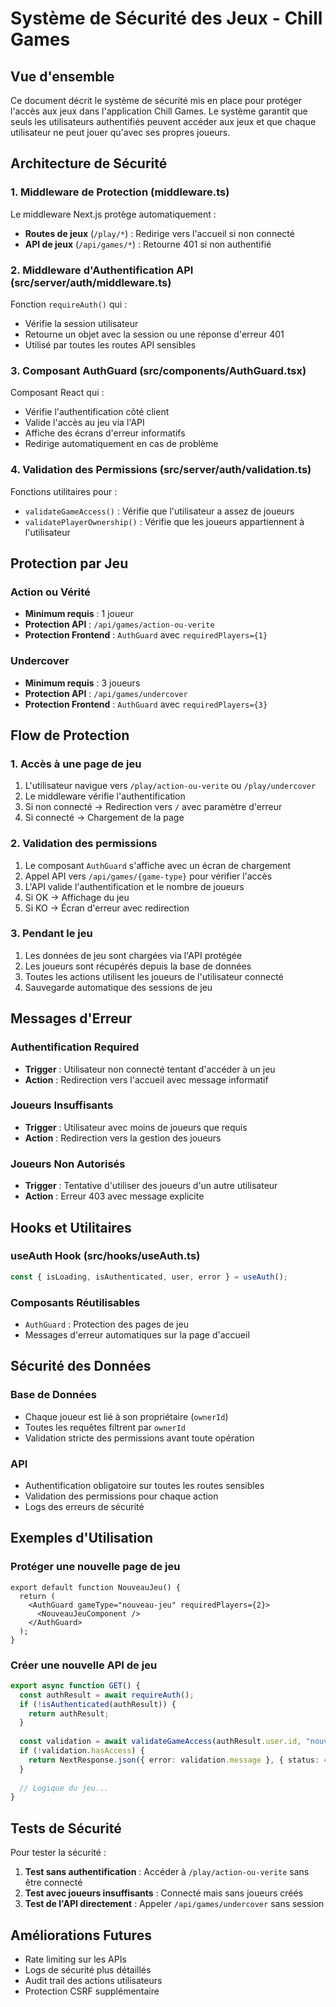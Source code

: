 # Système de Sécurité des Jeux - Chill Games

## Vue d'ensemble

Ce document décrit le système de sécurité mis en place pour protéger l'accès aux jeux dans l'application Chill Games. Le système garantit que seuls les utilisateurs authentifiés peuvent accéder aux jeux et que chaque utilisateur ne peut jouer qu'avec ses propres joueurs.

## Architecture de Sécurité

### 1. Middleware de Protection (middleware.ts)

Le middleware Next.js protège automatiquement :
- **Routes de jeux** (`/play/*`) : Redirige vers l'accueil si non connecté
- **API de jeux** (`/api/games/*`) : Retourne 401 si non authentifié

### 2. Middleware d'Authentification API (src/server/auth/middleware.ts)

Fonction `requireAuth()` qui :
- Vérifie la session utilisateur
- Retourne un objet avec la session ou une réponse d'erreur 401
- Utilisé par toutes les routes API sensibles

### 3. Composant AuthGuard (src/components/AuthGuard.tsx)

Composant React qui :
- Vérifie l'authentification côté client
- Valide l'accès au jeu via l'API
- Affiche des écrans d'erreur informatifs
- Redirige automatiquement en cas de problème

### 4. Validation des Permissions (src/server/auth/validation.ts)

Fonctions utilitaires pour :
- `validateGameAccess()` : Vérifie que l'utilisateur a assez de joueurs
- `validatePlayerOwnership()` : Vérifie que les joueurs appartiennent à l'utilisateur

## Protection par Jeu

### Action ou Vérité
- **Minimum requis** : 1 joueur
- **Protection API** : `/api/games/action-ou-verite`
- **Protection Frontend** : `AuthGuard` avec `requiredPlayers={1}`

### Undercover
- **Minimum requis** : 3 joueurs
- **Protection API** : `/api/games/undercover`
- **Protection Frontend** : `AuthGuard` avec `requiredPlayers={3}`

## Flow de Protection

### 1. Accès à une page de jeu
1. L'utilisateur navigue vers `/play/action-ou-verite` ou `/play/undercover`
2. Le middleware vérifie l'authentification
3. Si non connecté → Redirection vers `/` avec paramètre d'erreur
4. Si connecté → Chargement de la page

### 2. Validation des permissions
1. Le composant `AuthGuard` s'affiche avec un écran de chargement
2. Appel API vers `/api/games/{game-type}` pour vérifier l'accès
3. L'API valide l'authentification et le nombre de joueurs
4. Si OK → Affichage du jeu
5. Si KO → Écran d'erreur avec redirection

### 3. Pendant le jeu
1. Les données de jeu sont chargées via l'API protégée
2. Les joueurs sont récupérés depuis la base de données
3. Toutes les actions utilisent les joueurs de l'utilisateur connecté
4. Sauvegarde automatique des sessions de jeu

## Messages d'Erreur

### Authentification Required
- **Trigger** : Utilisateur non connecté tentant d'accéder à un jeu
- **Action** : Redirection vers l'accueil avec message informatif

### Joueurs Insuffisants
- **Trigger** : Utilisateur avec moins de joueurs que requis
- **Action** : Redirection vers la gestion des joueurs

### Joueurs Non Autorisés
- **Trigger** : Tentative d'utiliser des joueurs d'un autre utilisateur
- **Action** : Erreur 403 avec message explicite

## Hooks et Utilitaires

### useAuth Hook (src/hooks/useAuth.ts)
```typescript
const { isLoading, isAuthenticated, user, error } = useAuth();
```

### Composants Réutilisables
- `AuthGuard` : Protection des pages de jeu
- Messages d'erreur automatiques sur la page d'accueil

## Sécurité des Données

### Base de Données
- Chaque joueur est lié à son propriétaire (`ownerId`)
- Toutes les requêtes filtrent par `ownerId`
- Validation stricte des permissions avant toute opération

### API
- Authentification obligatoire sur toutes les routes sensibles
- Validation des permissions pour chaque action
- Logs des erreurs de sécurité

## Exemples d'Utilisation

### Protéger une nouvelle page de jeu
```tsx
export default function NouveauJeu() {
  return (
    <AuthGuard gameType="nouveau-jeu" requiredPlayers={2}>
      <NouveauJeuComponent />
    </AuthGuard>
  );
}
```

### Créer une nouvelle API de jeu
```typescript
export async function GET() {
  const authResult = await requireAuth();
  if (!isAuthenticated(authResult)) {
    return authResult;
  }
  
  const validation = await validateGameAccess(authResult.user.id, "nouveau-jeu");
  if (!validation.hasAccess) {
    return NextResponse.json({ error: validation.message }, { status: 403 });
  }
  
  // Logique du jeu...
}
```

## Tests de Sécurité

Pour tester la sécurité :

1. **Test sans authentification** : Accéder à `/play/action-ou-verite` sans être connecté
2. **Test avec joueurs insuffisants** : Connecté mais sans joueurs créés
3. **Test de l'API directement** : Appeler `/api/games/undercover` sans session

## Améliorations Futures

- Rate limiting sur les APIs
- Logs de sécurité plus détaillés
- Audit trail des actions utilisateurs
- Protection CSRF supplémentaire

